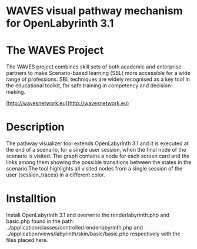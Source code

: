 # WAVES visual pathway mechanism for OpenLabyrinth 3.1

# The WAVES Project

The WAVES project combines skill sets of both academic and enterprise partners to make Scenario-based learning (SBL) more accessible for a wide range of professions.  SBL techniques are widely recognised as a key tool in the educational toolkit, for safe training in competency and decision-making.

[http://wavesnetwork.eu](http://wavesnetwork.eu)

# Description

The pathway visualizer tool extends OpenLabyrinth 3.1 and it is executed at the end of a scenario, for a single user session, when the final node of the scenario is visited. The graph contains a node for each screen card and the links among them showing the possible transitions between the states in the scenario.The tool highlights all visited nodes from a single session of the user (session_traces) in a different color. 

# Installtion

Install OpenLabyrinth 3.1 and overwrite the renderlabyrinth.php and basic.php found 
in the path: 
../application/classes/controller/renderlabyrinth.php and 
../application/views/labyrinth/skin/basic/basic.php respectively with the files placed here.
